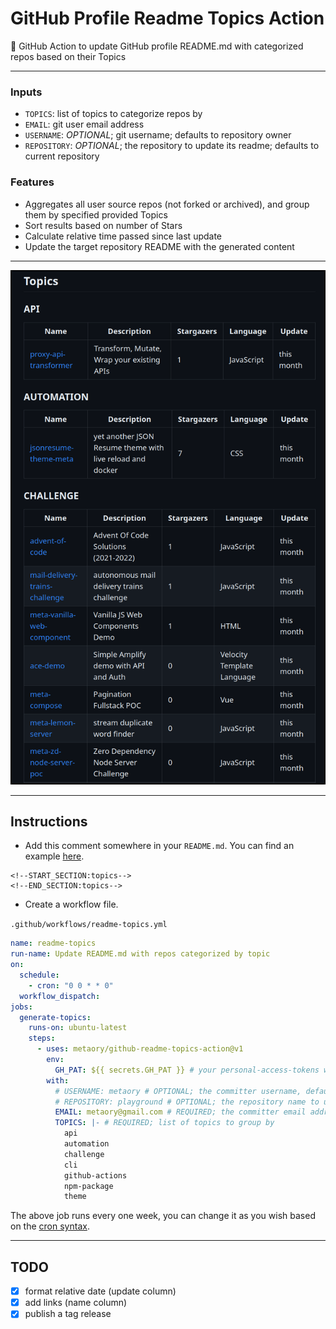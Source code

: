 # GitHub Profile Readme Topics Action

:pushpin: GitHub Action to update GitHub profile README.md with categorized repos based on their Topics

---

### Inputs

- `TOPICS`: list of topics to categorize repos by
- `EMAIL`: git user email address
- `USERNAME`: _OPTIONAL_; git username; defaults to repository owner
- `REPOSITORY`: _OPTIONAL_; the repository to update its readme; defaults to current repository

### Features

- Aggregates all user source repos (not forked or archived), and group them by specified provided Topics
- Sort results based on number of Stars
- Calculate relative time passed since last update
- Update the target repository README with the generated content

---

<p align="center">
  <img src="./assets/screenshot.png" width="600" />
</p>

---

## Instructions

- Add this comment somewhere in your `README.md`. You can find an example [here](https://github.com/metaory/metaory/blob/master/README.md?plain=1#L37).

```
<!--START_SECTION:topics-->
<!--END_SECTION:topics-->
```

- Create a workflow file.

`.github/workflows/readme-topics.yml`

```yml
name: readme-topics
run-name: Update README.md with repos categorized by topic
on:
  schedule:
    - cron: "0 0 * * 0"
  workflow_dispatch:
jobs:
  generate-topics:
    runs-on: ubuntu-latest
    steps:
      - uses: metaory/github-readme-topics-action@v1
        env:
          GH_PAT: ${{ secrets.GH_PAT }} # your personal-access-tokens with write permission
        with:
          # USERNAME: metaory # OPTIONAL; the committer username, defaults to repository owner (GITHUB_REPOSITORY_OWNER)
          # REPOSITORY: playground # OPTIONAL; the repository name to update its readme, defaults to current repository (GITHUB_REPOSITORY)
          EMAIL: metaory@gmail.com # REQUIRED; the committer email address
          TOPICS: |- # REQUIRED; list of topics to group by
            api
            automation
            challenge
            cli
            github-actions
            npm-package
            theme
```

The above job runs every one week, you can change it as you wish based on the [cron syntax](https://jasonet.co/posts/scheduled-actions/#the-cron-syntax).

---

## TODO

- [x] format relative date (update column)
- [x] add links (name column)
- [x] publish a tag release
